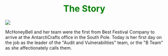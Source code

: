 <h1 align="center" style="color:green;">The Story</h1>
<img align="center" src="https://tryhackme-images.s3.amazonaws.com/user-uploads/63588b5ef586912c7d03c4f0/room-content/fa2b10afd679df9896a1de9ee2a4486b.svg">
<br>
<p>McHoneyBell and her team were the first from Best Festival Company to arrive at the AntarctiCrafts office in the South Pole. Today is her first day on the job as the leader of the "Audit and Vulnerabilities" team, or the "B Team" as she affectionately calls them.</p>
